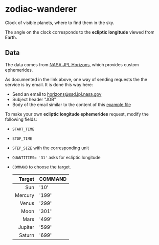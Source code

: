# zodiac-wanderer
Clock of visible planets, where to find them in the sky.

The angle on the clock corresponds to the **ecliptic longitude** viewed from Earth.

## Data
The data comes from [NASA JPL Horizons](https://ssd.jpl.nasa.gov/?horizons),
which provides custom ephemerides.

As documented in the link above, one way of sending requests the the service is by email.
It is done this way here:
- Send an email to [horizons@ssd.jpl.nasa.gov](mailto:horizons@ssd.jpl.nasa.gov)
- Subject header "JOB"
- Body of the email similar to the content of this [example file](batch-file.txt)

To make your own **ecliptic longitude ephemerides** request, modify the following fields:

- `START_TIME`
- `STOP_TIME`
- `STEP_SIZE` with the corresponding unit
- `QUANTITIES= '31'` asks for ecliptic longitude
- `COMMAND` to choose the target. 

    |Target|COMMAND|
    |---:|---|
    |Sun|'10'|
    |Mercury|'199'|
    |Venus|'299'|
    |Moon|'301'|
    |Mars|'499'|
    |Jupiter|'599'|
    |Saturn|'699'|
